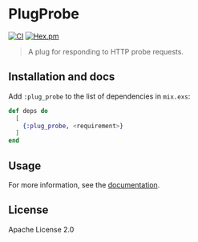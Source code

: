 # PlugProbe

[![CI](https://github.com/cozy-elixir/plug_probe/actions/workflows/ci.yml/badge.svg)](https://github.com/cozy-elixir/plug_probe/actions/workflows/ci.yml)
[![Hex.pm](https://img.shields.io/hexpm/v/plug_probe.svg)](https://hex.pm/packages/plug_probe)

> A plug for responding to HTTP probe requests.

## Installation and docs

Add `:plug_probe` to the list of dependencies in `mix.exs`:

```elixir
def deps do
  [
    {:plug_probe, <requirement>}
  ]
end
```

## Usage

For more information, see the [documentation](https://hexdocs.pm/plug_probe).

## License

Apache License 2.0
